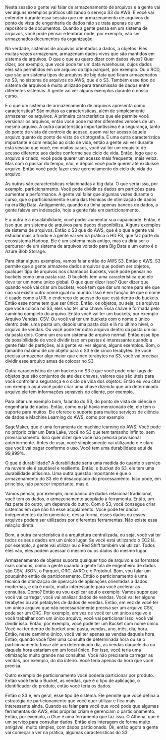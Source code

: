 Nesta sessão a gente vai falar de armazenamento de arquivos e a gente vai ver alguns exemplos práticos
utilizando o serviço S3 do AWS.
E você vai entender durante essa sessão que um armazenamento de arquivos do ponto de vista de engenharia de dados não se trata apenas de um repositório de documentos. Quando a gente pensa em um sistema de arquivos, você pode pensar e lembrar onde, por exemplo, vão ser armazenados documentos da organização.

Na verdade, sistemas de arquivos orientados a dados, a objetos. Eles muitas vezes armazenam, armazenam dados vivos que são mantidos em sistema de arquivos. O que o que eu quero dizer com dados vivos? Quer dizer, por exemplo, que você pode ter um data warehouse, cujos dados eles são permitidos em um arquivo do tipo parquet, por exemplo. Ou o RCD, que são um sistema tipos de arquivos de big data que ficam armazenados no S3, no sistema de arquivos do AWS, que é o S3.  Também esse tipo de sistema de arquivos é muito utilizado para transmissão de dados entre diferentes sistemas. A gente vai ver alguns exemplos durante o nosso curso.

E o que um sistema de armazenamento de arquivos apresenta como característica?
São muitas as características, além de simplesmente armazenar os arquivos. A primeira característica que ele permite você versionar os arquivos, então você pode manter diferentes versões de um mesmo arquivo. A outra característica importantíssima é a segurança, tanto do ponto de vista de controle de acesso, quem vai ter acesso àquele arquivo quanto do ponto de vista de criptografia.
E uma outra característica importante é com relação ao ciclo de vida, então a gente vai ver durante esta sessão que você, em muitos casos, você vai ter um requisito de acesso diferente aos dados conforme seu ciclo de vida.  Então, logo que o arquivo é criado, você pode querer um acesso mais frequente, mais veloz. Mas com o passar do tempo, não, e depois você pode querer até excluísse arquivo. Então você pode fazer esse gerenciamento do ciclo de vida do arquivo.

As outras são características relacionadas a big data.
O que seria isso, por exemplo, particionamento. Você pode dividir os dados em partições para aumentar a performance. A gente vai falar que algumas vezes durante o curso, que o particionamento é uma das técnicas de otimização de dados na era Big Data. Antigamente, quando eu tinha apenas bancos de dados, a gente falava em indexação, hoje a gente fala em particionamento.

E a outra é a escalabilidade, você poder aumentar sua capacidade.  Então, é isso que um sistema de arquivos para dados disponibiliza.
Alguns exemplos de sistema de arquivos.
Então o S3 que do AWS, que é o que a gente vai estudar mais a fundo e a gente vai ver na prática o
HD FS, que faz parte do ecossistema Hadoop. Ele é um sistema mais antigo, mas eu diria ser o percursor de um sistema de arquivos voltado para Big Data e um outro é o Azure Blob Storage.

Para citar alguns exemplos, vamos falar então do AWS S3.
Então o AWS, S3 permite que a gente armazene dados arquivos que podem ser objetos, qualquer tipo de arquivos nos chamados buckets, você pode pensar no buckets como uma pasta raiz.
O buckets tem uma característica que ele deve ter um nome único global. O que quer dizer isso?
Quer dizer que quando você vai criar um buckets, você tem que dar um nome para ele que não vai existir outro nome igual no mundo. Isso é em função de que o nome é usado como a URI, o endereço de acesso do que está dentro do buckets. Então esse nome tem que ser único.
Então, os objetos, ou seja, os arquivos que você coloca no S3, eles vão ter uma chave. Essa chave é formada pelo caminho completo do arquivo. Então você vai ter um buckets, por exemplo Arquivo Vendas. CSV. Ou você vai ter um buckets com o nome o único dentro dele, uma pasta um, depois uma pasta dois e lá no último nível, o arquivo de vendas. Ou você pode ter outro arquivo dentro da pasta um ou da pasta dois. Como um era um sistema de arquivo normal.
Então esse tipo de possibilidade de você dividir isso em pastas é interessante quando a gente falar de partições, aí a gente vai ver alguns, alguns exemplos. Bom, o tamanho máximo de um objeto para o S3 é de cinco terabytes.
Se você precisa armazenar algo maior que cinco terabytes no S3, você vai precisar dividir esse arquivo antes de colocar no S3. 

Outra característica de um buckets no S3 é que você pode criar tags de objetos que são conjuntos de até dez chaves, valores que são úteis para você controlar a segurança e o ciclo de vida dos objetos.
Então eu vou citar um exemplo aqui você pode criar uma chave dizendo que um determinado arquivo ele tem informações sensíveis do cliente, por exemplo.

Para citar  um exemplo bom, falando do S3, do ponto de vista de ciência e engenharia de dados.
Então, como eu já havia mencionado ele, ele tem o suporte para muitos. Ele oferece o suporte para muitos serviços de ciência de dados e Machine Learning do AWS, como por exemplo

SageMaker, que é uma ferramenta de machine learning do AWS. Você pode no próprio criar um Data Lake, você no S3 que tem tamanho infinito, sem provisionamento. Isso quer dizer que você não precisa provisionar anteriormente.
Antes de usar, você simplesmente vai utilizando e é claro que você vai pagar conforme o uso. Você tem uma durabilidade aqui de 99,999%.

O que é durabilidade? A durabilidade seria uma medida do quanto o serviço na nuvem ele é saudável e resiliente.
Então, o bucket do S3, ele tem uma durabilidade altíssima. Uma outra questão importante é que o armazenamento do S3 ele é desacoplado do processamento. Isso pode, em princípio, não parecer importante, mas é.

Vamos pensar, por exemplo, num banco de dados relacional tradicional, você tem os dados, o armazenamento acoplado à ferramenta. Então, um faz parte do outro, um depende do outro. Com o S3, você consegue criar sistemas em que não há esse acoplamento. Você pode ter dados independentes da ferramenta e, dessa forma, esses dados ou esses arquivos podem ser utilizados por diferentes ferramentas. Não existe essa relação direta.

Bom, a outra característica é a arquitetura centralizada, ou seja, você vai ter todos os seus dados em um único lugar.
Se você está utilizando o EC2 lá, por exemplo, a gente vai utilizar ou o Red Shift também vai utilizar. Todos eles vão, eles podem acessar o mesmo ou os dados do mesmo lugar.

Armazenamento de objetos suporta qualquer tipo de arquivo e os formatos mais comuns, como a gente quando
a gente fala de engenheiro de dados são CSV, JSON, o Parquet, ORC, AVRO e o Protobuf.
Bom, vou falar um pouquinho então de particionamento.
Então o particionamento é uma técnica de otimização de operação de aplicações orientadas a dados modernas, e ela é muito, muito interessante para você acelerar as consultas.
Como? Então eu vou explicar aqui o exemplo: Vamos supor que você vai carregar, você vai analisar dados de vendas.
Você vai ter alguns terabytes ou até petabytes de dados de vendas. Então, em vez de você ter um único arquivo que não necessariamente precisa ser um arquivo CSV, pode ser um ORC. Por exemplo, em vez de você ter um único arquivo e você trabalhar com um único arquivo, você vai particionar isso, você vai dividir isso.
Então, por exemplo, você pode ter um Bucket com nome único. Você vai ter dentro do bucket uma pasta, vendas, ano, mês, dia, hora. Então, neste caminho único, você vai ter apenas as vendas daquela hora. Então, quando você fizer uma consulta de determinada hora ou  se o particionamento fosse até um determinado dia, as vendas daquele dia ou daquela hora estariam em um local único. Por isso, você teria uma otimização muito grande nas consultas. Você não precisaria carregar as vendas, por exemplo, do dia inteiro. Você teria apenas da hora que você precisa.

Outro exemplo de particionamento você poderia particionar por produto. Então você teria o Bucket, as vendas, que é o tipo de aplicação, o identificador do produto, então você teria os dados.

Então o S3 é, em geral, esse tipo de sistema.
Ele permite que você defina a estratégia de particionamento que você quer utilizar e fica mais interessante ainda.
Quando eu falar para você que você pode que algumas ferramentas do AWS, elas próprias criam e gerenciam o particionamento. Então, por exemplo, o Glue é uma ferramenta que faz isso.
O Athena, que é um serviço para consultar dados. Então eles interagem de forma muito amigável, muito simples, com dados particionado. Ok, então agora a gente vai começar a ver na prática, algumas características do S3
